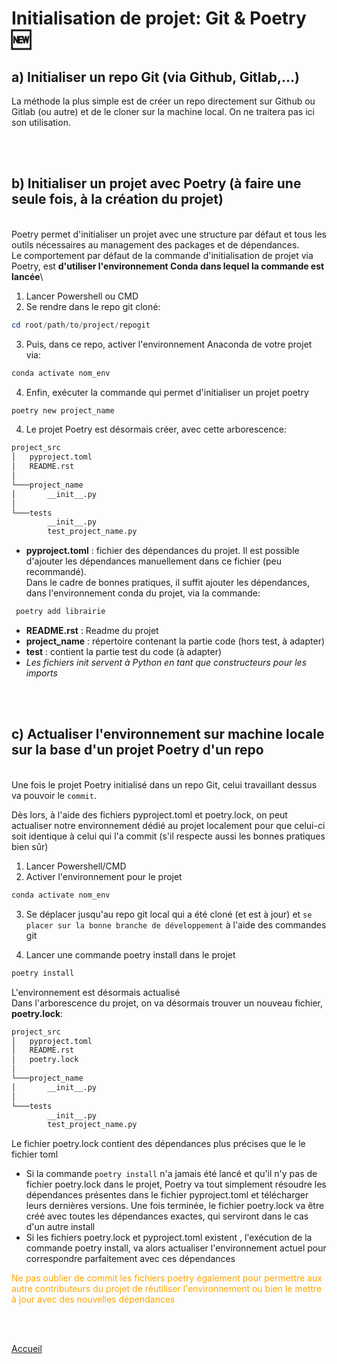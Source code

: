 # Initialisation de projet: Git & Poetry :new:
## a) Initialiser un repo Git (via Github, Gitlab,...)

La méthode la plus simple est de créer un repo directement sur Github ou Gitlab (ou autre) et de le cloner sur la machine local. On ne traitera pas ici son utilisation.


<br>
<br>

## b) Initialiser un projet avec Poetry (à faire une seule fois, à la création du projet)
\
  Poetry permet d'initialiser un projet avec une structure par défaut et tous les outils nécessaires au management des packages et de dépendances.\
  Le comportement par défaut de la commande d'initialisation de projet via Poetry, est **d'utiliser l'environnement Conda dans lequel la commande est lancée**\

  1. Lancer Powershell ou CMD
  2. Se rendre dans le repo git cloné:
  ```powershell
  cd root/path/to/project/repogit
  ```
  3. Puis, dans ce repo, activer l'environnement Anaconda de votre projet via:
  ```powershell
  conda activate nom_env 
  ```
  4. Enfin, exécuter la commande qui permet d'initialiser un projet poetry
  ```powershell
  poetry new project_name 
  ```
  4. Le projet Poetry est désormais créer, avec cette arborescence:
  ```bash
  project_src
  │   pyproject.toml
  │   README.rst  
  │
  └───project_name
  │       __init__.py
  │
  └───tests
          __init__.py
          test_project_name.py
  ```
  * **pyproject.toml** : fichier des dépendances du projet. Il est possible d'ajouter les dépendances manuellement dans ce fichier (peu recommandé).\
   Dans  le cadre de bonnes pratiques, il suffit ajouter les dépendances, dans l'environnement conda du projet, via la commande:
  ```powershell 
   poetry add librairie
  ```
  * **README.rst** : Readme du projet
  * **project_name** : répertoire contenant la partie code (hors test, à adapter)
  * **test** : contient la partie test du code (à adapter)
  * *Les fichiers init servent à Python en tant que constructeurs pour les imports*

<br>
<br>

## c) Actualiser l'environnement sur machine locale sur la base d'un projet Poetry d'un repo 
\
  Une fois le projet Poetry initialisé dans un repo Git, celui travaillant dessus va pouvoir le ```commit```.

  Dès lors, à l'aide des fichiers pyproject.toml et poetry.lock, on peut actualiser notre environnement dédié au projet localement pour que celui-ci soit identique à celui qui l'a commit (s'il respecte aussi les bonnes pratiques bien sûr)


  1. Lancer Powershell/CMD
  2. Activer l'environnement pour le projet
  ```bash
  conda activate nom_env 
  ```
  3. Se déplacer jusqu'au repo git local qui a été cloné (et est à jour) et ```se placer sur la bonne branche de développement``` à l'aide des commandes git
 
  4. Lancer une commande poetry install dans le projet
  ```bash
  poetry install
  ```
  L'environnement est désormais actualisé\
  Dans l'arborescence du projet, on va désormais trouver un nouveau fichier,  **poetry.lock**:
  ```bash
  project_src
  │   pyproject.toml
  │   README.rst 
  │   poetry.lock
  │
  └───project_name
  │       __init__.py
  │
  └───tests
          __init__.py
          test_project_name.py
  ```
  Le fichier poetry.lock contient des dépendances plus précises que le le fichier toml
  - Si la commande `poetry install` n'a jamais été lancé et qu'il n'y pas de fichier poetry.lock dans le projet, Poetry  va tout simplement résoudre les dépendances présentes dans le fichier pyproject.toml  et télécharger leurs dernières versions. Une fois terminée, le fichier poetry.lock va être créé avec toutes les dépendances exactes, qui serviront dans le cas d'un autre install
  - Si les fichiers poetry.lock et pyproject.toml existent , l'exécution de la commande poetry install, va alors actualiser l'environnement actuel pour correspondre parfaitement avec ces dépendances

  <p style='color:orange'>Ne pas oublier de commit les fichiers poetry également pour permettre aux autre contributeurs du projet de réutiliser l'environnement ou bien le mettre à jour avec des nouvelles dépendances</p>

<br>
<br>

[Accueil](../README.md)